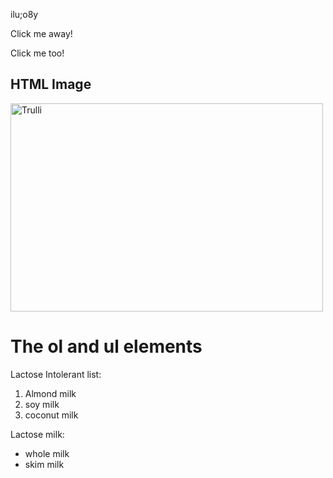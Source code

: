 <!DOCTYPE html>
<html lang="en">
  <head>
    <title>The brewed Awakening</title>
    <meta charset="UTF-8">
<!DOCTYPE html>
<html>
<head>
<script src="https://ajax.googleapis.com/ajax/libs/jquery/3.5.1/jquery.min.js"></script>
<script>
$(document).ready(function(){
  $("p").click(function(){
    $(this).hide();
  });
});
</script>
</head>
<body>

<p>ilu;o8y</p>
<p>Click me away!</p>
<p>Click me too!</p>

</body>
</html>
<!DOCTYPE html>
<html>
<body>

<h2>HTML Image</h2>
<img src="pic_trulli.jpg" alt="Trulli" width="500" height="333">

</body>
</html>
<!DOCTYPE html>
<html>
<body>

<h1>The ol and ul elements</h1>

<p>Lactose Intolerant list:</p>
<ol>
  <li>Almond milk</li>
  <li>soy milk</li>
  <li>coconut milk</li>
</ol>

<p>Lactose milk:</p>
<ul>
  <li>whole milk</li>
  <li>skim milk</li>
</ul>

</body>
</html>
